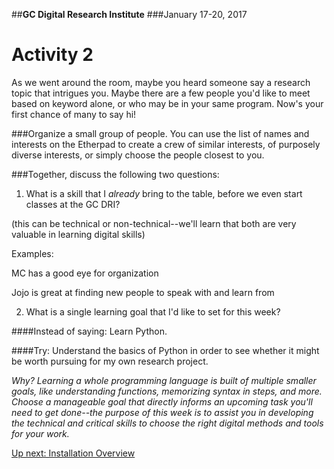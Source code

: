 ##**GC Digital Research Institute**
###January 17-20, 2017

# Activity 2

As we went around the room, maybe you heard someone say a research topic that intrigues you. Maybe there are a few people you'd like to meet based on keyword alone, or who may be in your same program. Now's your first chance of many to say hi!

###Organize a small group of people. 
You can use the list of names and interests on the Etherpad to create a crew of similar interests, of purposely diverse interests, or simply choose the people closest to you. 

###Together, discuss the following two questions:

1. What is a skill that I *already* bring to the table, before we even start classes at the GC DRI?

(this can be technical or non-technical--we'll learn that both are very valuable in learning digital skills)

Examples: 

MC has a good eye for organization
		  
Jojo is great at finding new people to speak with and learn from


		
2. What is a single learning goal that I'd like to set for this week?

####Instead of saying: 
Learn Python. 

####Try: 
Understand the basics of Python in order to see whether it might be worth pursuing for my own research project. 

*Why? Learning a whole programming language is built of multiple smaller goals, like understanding functions, memorizing syntax in steps, and more. Choose a manageable goal that directly informs an upcoming task you'll need to get done--the purpose of this week is to assist you in developing the technical and critical skills to choose the right digital methods and tools for your work.*
	
[Up next: Installation Overview](https://github.com/mckinniburgh/GCDRI_IntroInstall/blob/master/Install.md)